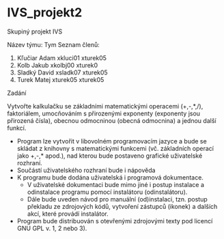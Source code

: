 # IVS_projekt2
Skupiný projekt IVS

Název týmu:	Tym
Seznam členů:
1.	Kľučiar Adam	xkluci01	xturek05
2.	Kolb Jakub	xkolbj00	xturek0
3.	Sladký David	xsladk07	xturek05
4.	Turek Matej	xturek05	xturek05

Zadání

Vytvořte kalkulačku se základními matematickými operacemi (+,-,*,/), faktoriálem, umocňováním s přirozenými exponenty (exponenty jsou přirozená čísla), obecnou odmocninou (obecná odmocnina) a jednou další funkcí.

- Program lze vytvořit v libovolném programovacím jazyce a bude se skládat z knihovny s matematickými funkcemi (vč. základních operací jako +,-,* apod.), nad kterou bude postaveno grafické uživatelské rozhraní.
- Součástí uživatelského rozhraní bude i nápověda
- K programu bude dodána uživatelská i programová dokumentace.
  - V uživatelské dokumentaci bude mimo jiné i postup instalace a odinstalace programu pomocí instalátoru (odinstalátoru).
  - Dále bude uveden návod pro manuální (od)instalaci, tzn. postup překladu ze zdrojových kódů, vytvoření zástupců (ikonek) a dalších akcí, které provádí instalátor.
- Program bude distribuován s otevřenými zdrojovými texty pod licencí GNU GPL v. 1, 2 nebo 3).

